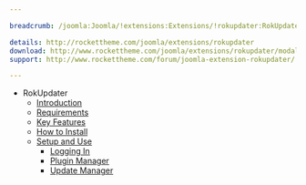 ```yaml
---

breadcrumb: /joomla:Joomla/!extensions:Extensions/!rokupdater:RokUpdater

details: http://rockettheme.com/joomla/extensions/rokupdater
download: http://www.rockettheme.com/joomla/extensions/rokupdater/modal/downloads
support: http://www.rockettheme.com/forum/joomla-extension-rokupdater/

---
```


* RokUpdater
    * [Introduction]()
    * [Requirements](INDEX.md#requirements)
    * [Key Features](INDEX.md#key-features)
    * [How to Install](INDEX.md#how-to-install)
    * [Setup and Use](rokupdater_use.md)
    	* [Logging In](rokupdater_use.md#logging-in-with-rokupdater)
    	* [Plugin Manager](rokupdater_use.md#plugin-manager-settings)
    	* [Update Manager](rokupdater_use.md#using-rokupdater-with-the-update-manager)
